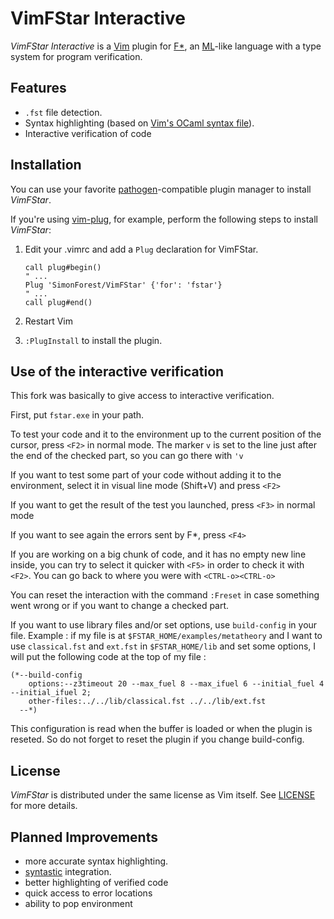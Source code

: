 # VimFStar Interactive

*VimFStar Interactive* is a [Vim] plugin for [F*], an [ML]-like language with a type system for program verification.

## Features

- `.fst` file detection.
- Syntax highlighting (based on [Vim's OCaml syntax file]).
- Interactive verification of code

## Installation

You can use your favorite [pathogen]-compatible plugin manager to install *VimFStar*. 

If you're using [vim-plug], for example, perform the following steps to install *VimFStar*:

1. Edit your .vimrc and add a `Plug` declaration for VimFStar.

	```vim
	call plug#begin()
	" ...
	Plug 'SimonForest/VimFStar' {'for': 'fstar'}
	" ...
	call plug#end()
	```

2. Restart Vim
3. `:PlugInstall` to install the plugin.

## Use of the interactive verification

This fork was basically to give access to interactive verification.

First, put ```fstar.exe``` in your path.

To test your code and it to the environment up to the current position of the cursor, press ```<F2>``` in normal mode. The marker ```v``` is set to the line just after the end of the checked part, so you can go there with ```'v```

If you want to test some part of your code without adding it to the environment, select it in visual line mode (Shift+V) and press ```<F2>```

If you want to get the result of the test you launched, press ```<F3>``` in normal mode

If you want to see again the errors sent by F*, press ```<F4>```

If you are working on a big chunk of code, and it has no empty new line inside, you can try to select it quicker with ```<F5>``` in order to check it with ```<F2>```. You can go back to where you were with ```<CTRL-o><CTRL-o>``` 

You can reset the interaction with the command ```:Freset``` in case something went wrong or if
you want to change a checked part.

If you want to use library files and/or set options, use ```build-config``` in your file. Example : if my file is at ```$FSTAR_HOME/examples/metatheory``` and I want to use ```classical.fst``` and ```ext.fst``` in ```$FSTAR_HOME/lib``` and set some options, I will put the following code at the top of my file :
```fstar
(*--build-config
    options:--z3timeout 20 --max_fuel 8 --max_ifuel 6 --initial_fuel 4 --initial_ifuel 2;
    other-files:../../lib/classical.fst ../../lib/ext.fst
  --*)
```
This configuration is read when the buffer is loaded or when the plugin is reseted. So do not forget to reset the plugin if you change build-config.

## License

*VimFStar* is distributed under the same license as Vim itself. See [LICENSE] for more details.

## Planned Improvements

- more accurate syntax highlighting.
- [syntastic] integration.
- better highlighting of verified code
- quick access to error locations
- ability to pop environment

[ML]:http://en.wikipedia.org/wiki/ML_(programming_language)
[Vim]: http://www.vim.org
[F*]: http://www.fstar-lang.org
[vim-plug]: https://github.com/junegunn/vim-plug
[pathogen]: https://github.com/tpope/vim-pathogen
[syntastic]: https://github.com/scrooloose/syntastic
[Vim's OCaml syntax file]: https://github.com/vim/vim/blob/master/runtime/syntax/ocaml.vim
[LICENSE]: http://github.com/FStarLang/VimFStar/blob/master/LICENSE
